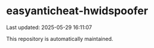 # easyanticheat-hwidspoofer

Last updated: 2025-05-29 16:11:07

This repository is automatically maintained.
